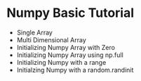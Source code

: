 # Numpy Basic Tutorial 
* Single Array
* Multi Dimensional Array
* Initializing Numpy Array with Zero 
* Initializing Numpy Array using np.full
* Initializing Numpy with a range 
* Initialzing Numpy with a random.randinit